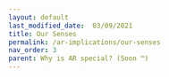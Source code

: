 ```yaml
---
layout: default
last_modified_date:  03/09/2021
title: Our Senses
permalink: /ar-implications/our-senses
nav_order: 3
parent: Why is AR special? (Soon ™)
---
```


